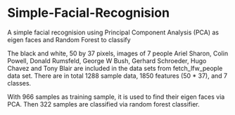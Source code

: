 # Simple-Facial-Recognision
A simple facial recognision using Principal Component Analysis (PCA) as eigen faces and Random Forest to classify

The black and white, 50 by 37 pixels, images of 7 people Ariel Sharon, Colin Powell, Donald Rumsfeld, George W Bush, Gerhard Schroeder, Hugo Chavez and Tony Blair are included in the data sets from fetch_lfw_people data set. There are in total 1288 sample data, 1850 features (50 * 37), and 7 classes.

With 966 samples as training sample, it is used to find their eigen faces via PCA. Then 322 samples are classified via random forest classifier.
